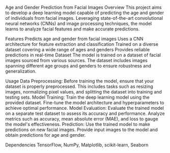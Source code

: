 Age and Gender Prediction from Facial Images
Overview
This project aims to develop a deep learning model capable of predicting the age and gender of individuals from facial images. Leveraging state-of-the-art convolutional neural networks (CNNs) and image processing techniques, the model learns to analyze facial features and make accurate predictions.

Features
Predicts age and gender from facial images
Uses a CNN architecture for feature extraction and classification
Trained on a diverse dataset covering a wide range of ages and genders
Provides reliable predictions in real-time
Dataset
The model is trained on a dataset of facial images sourced from various sources. The dataset includes images spanning different age groups and genders to ensure robustness and generalization.

Usage
Data Preprocessing: Before training the model, ensure that your dataset is properly preprocessed. This includes tasks such as resizing images, normalizing pixel values, and splitting the dataset into training and testing sets.
Model Training: Train the deep learning model using the provided dataset. Fine-tune the model architecture and hyperparameters to achieve optimal performance.
Model Evaluation: Evaluate the trained model on a separate test dataset to assess its accuracy and performance. Analyze metrics such as accuracy, mean absolute error (MAE), and loss to gauge the model's effectiveness.
Prediction: Use the trained model to make predictions on new facial images. Provide input images to the model and obtain predictions for age and gender.

Dependencies
TensorFlow,
NumPy,
Matplotlib,
scikit-learn,
Seaborn
